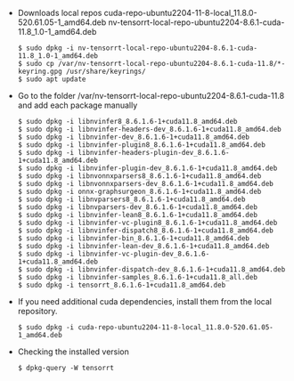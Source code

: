 

- Downloads local repos  cuda-repo-ubuntu2204-11-8-local_11.8.0-520.61.05-1_amd64.deb  nv-tensorrt-local-repo-ubuntu2204-8.6.1-cuda-11.8_1.0-1_amd64.deb

    ```console
    $ sudo dpkg -i nv-tensorrt-local-repo-ubuntu2204-8.6.1-cuda-11.8_1.0-1_amd64.deb
    $ sudo cp /var/nv-tensorrt-local-repo-ubuntu2204-8.6.1-cuda-11.8/*-keyring.gpg /usr/share/keyrings/
    $ sudo apt update
    ```
    
 - Go to the folder /var/nv-tensorrt-local-repo-ubuntu2204-8.6.1-cuda-11.8 and add each package manually
     ```console
	$ sudo dpkg -i libnvinfer8_8.6.1.6-1+cuda11.8_amd64.deb
	$ sudo dpkg -i libnvinfer-headers-dev_8.6.1.6-1+cuda11.8_amd64.deb
	$ sudo dpkg -i libnvinfer-dev_8.6.1.6-1+cuda11.8_amd64.deb
	$ sudo dpkg -i libnvinfer-plugin8_8.6.1.6-1+cuda11.8_amd64.deb
	$ sudo dpkg -i libnvinfer-headers-plugin-dev_8.6.1.6-1+cuda11.8_amd64.deb
	$ sudo dpkg -i libnvinfer-plugin-dev_8.6.1.6-1+cuda11.8_amd64.deb
	$ sudo dpkg -i libnvonnxparsers8_8.6.1.6-1+cuda11.8_amd64.deb
	$ sudo dpkg -i libnvonnxparsers-dev_8.6.1.6-1+cuda11.8_amd64.deb
	$ sudo dpkg -i onnx-graphsurgeon_8.6.1.6-1+cuda11.8_amd64.deb
	$ sudo dpkg -i libnvparsers8_8.6.1.6-1+cuda11.8_amd64.deb
	$ sudo dpkg -i libnvparsers-dev_8.6.1.6-1+cuda11.8_amd64.deb
	$ sudo dpkg -i libnvinfer-lean8_8.6.1.6-1+cuda11.8_amd64.deb
	$ sudo dpkg -i libnvinfer-vc-plugin8_8.6.1.6-1+cuda11.8_amd64.deb
	$ sudo dpkg -i libnvinfer-dispatch8_8.6.1.6-1+cuda11.8_amd64.deb
	$ sudo dpkg -i libnvinfer-bin_8.6.1.6-1+cuda11.8_amd64.deb
	$ sudo dpkg -i libnvinfer-lean-dev_8.6.1.6-1+cuda11.8_amd64.deb
	$ sudo dpkg -i libnvinfer-vc-plugin-dev_8.6.1.6-1+cuda11.8_amd64.deb
	$ sudo dpkg -i libnvinfer-dispatch-dev_8.6.1.6-1+cuda11.8_amd64.deb
	$ sudo dpkg -i libnvinfer-samples_8.6.1.6-1+cuda11.8_all.deb
	$ sudo dpkg -i tensorrt_8.6.1.6-1+cuda11.8_amd64.deb
    ```
 
 - If you need additional cuda dependencies, install them from the local repository.
     ```console
    $ sudo dpkg -i cuda-repo-ubuntu2204-11-8-local_11.8.0-520.61.05-1_amd64.deb
    ```
    
 - Checking the installed version
      ```console
     $ dpkg-query -W tensorrt 
    ```
